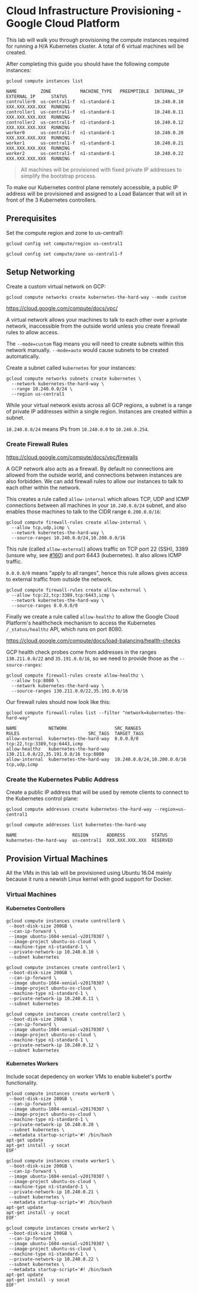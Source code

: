 # Cloud Infrastructure Provisioning - Google Cloud Platform

This lab will walk you through provisioning the compute instances required for running a H/A Kubernetes cluster. A total of 6 virtual machines will be created.

After completing this guide you should have the following compute instances:

```
gcloud compute instances list
```

````
NAME         ZONE           MACHINE_TYPE   PREEMPTIBLE  INTERNAL_IP  EXTERNAL_IP      STATUS
controller0  us-central1-f  n1-standard-1               10.240.0.10  XXX.XXX.XXX.XXX  RUNNING
controller1  us-central1-f  n1-standard-1               10.240.0.11  XXX.XXX.XXX.XXX  RUNNING
controller2  us-central1-f  n1-standard-1               10.240.0.12  XXX.XXX.XXX.XXX  RUNNING
worker0      us-central1-f  n1-standard-1               10.240.0.20  XXX.XXX.XXX.XXX  RUNNING
worker1      us-central1-f  n1-standard-1               10.240.0.21  XXX.XXX.XXX.XXX  RUNNING
worker2      us-central1-f  n1-standard-1               10.240.0.22  XXX.XXX.XXX.XXX  RUNNING
````

> All machines will be provisioned with fixed private IP addresses to simplify the bootstrap process.

To make our Kubernetes control plane remotely accessible, a public IP address will be provisioned and assigned to a Load Balancer that will sit in front of the 3 Kubernetes controllers.

## Prerequisites

Set the compute region and zone to us-central1:

```
gcloud config set compute/region us-central1
```

```
gcloud config set compute/zone us-central1-f
```

## Setup Networking

Create a custom virtual network on GCP:

```
gcloud compute networks create kubernetes-the-hard-way --mode custom
```

https://cloud.google.com/compute/docs/vpc/

A virtual network allows your machines to talk to each other over a private network, inaccessible from the outside world unless you create firewall rules to allow access.

The `--mode=custom` flag means you will need to create subnets within this network manually. `--mode=auto` would cause subnets to be created automatically.

Create a subnet called `kubernetes` for your instances:

```
gcloud compute networks subnets create kubernetes \
  --network kubernetes-the-hard-way \
  --range 10.240.0.0/24 \
  --region us-central1
```

While your virtual network exists across all GCP regions, a subnet is a range of private IP addresses within a single region. Instances are created within a subnet.

`10.240.0.0/24` means IPs from `10.240.0.0` to `10.240.0.254`.

### Create Firewall Rules

https://cloud.google.com/compute/docs/vpc/firewalls

A GCP network also acts as a firewall. By default no connections are allowed from the outside world, and connections between instances are also forbidden. We can add firewall rules to allow our instances to talk to each other within the network.

This creates a rule called `allow-internal` which allows TCP, UDP and ICMP connections between all machines in your `10.240.0.0/24` subnet, and also enables those machines to talk to the CIDR range `0.200.0.0/16`:

```
gcloud compute firewall-rules create allow-internal \
  --allow tcp,udp,icmp \
  --network kubernetes-the-hard-way \
  --source-ranges 10.240.0.0/24,10.200.0.0/16
```

This rule (called `allow-external`) allows traffic on TCP port 22 (SSH), 3389 (unsure why, see [#160](https://github.com/kelseyhightower/kubernetes-the-hard-way/issues/160)) and port 6443 (kubernetes). It also allows ICMP traffic.

`0.0.0.0/0` means "apply to all ranges", hence this rule allows gives access to external traffic from outside the network.

```
gcloud compute firewall-rules create allow-external \
  --allow tcp:22,tcp:3389,tcp:6443,icmp \
  --network kubernetes-the-hard-way \
  --source-ranges 0.0.0.0/0
```

Finally we create a rule called `allow-healthz` to allow the Google Cloud Platform's healthcheck mechanism to access the Kubernetes `/_status/healthz` API, which runs on port 8080.

https://cloud.google.com/compute/docs/load-balancing/health-checks

GCP health check probes come from addresses in the ranges `130.211.0.0/22` and `35.191.0.0/16`, so we need to provide those as the `--source-ranges`:

```
gcloud compute firewall-rules create allow-healthz \
  --allow tcp:8080 \
  --network kubernetes-the-hard-way \
  --source-ranges 130.211.0.0/22,35.191.0.0/16
```

Our firewall rules should now look like this:

```
gcloud compute firewall-rules list --filter "network=kubernetes-the-hard-way"
```

```
NAME            NETWORK                  SRC_RANGES                   RULES                          SRC_TAGS  TARGET_TAGS
allow-external  kubernetes-the-hard-way  0.0.0.0/0                    tcp:22,tcp:3389,tcp:6443,icmp
allow-healthz   kubernetes-the-hard-way  130.211.0.0/22,35.191.0.0/16 tcp:8080
allow-internal  kubernetes-the-hard-way  10.240.0.0/24,10.200.0.0/16  tcp,udp,icmp
```

### Create the Kubernetes Public Address

Create a public IP address that will be used by remote clients to connect to the Kubernetes control plane:

```
gcloud compute addresses create kubernetes-the-hard-way --region=us-central1
```

```
gcloud compute addresses list kubernetes-the-hard-way
```

```
NAME                     REGION       ADDRESS          STATUS
kubernetes-the-hard-way  us-central1  XXX.XXX.XXX.XXX  RESERVED
```

## Provision Virtual Machines

All the VMs in this lab will be provisioned using Ubuntu 16.04 mainly because it runs a newish Linux kernel with good support for Docker.

### Virtual Machines

#### Kubernetes Controllers

```
gcloud compute instances create controller0 \
 --boot-disk-size 200GB \
 --can-ip-forward \
 --image ubuntu-1604-xenial-v20170307 \
 --image-project ubuntu-os-cloud \
 --machine-type n1-standard-1 \
 --private-network-ip 10.240.0.10 \
 --subnet kubernetes
```

```
gcloud compute instances create controller1 \
 --boot-disk-size 200GB \
 --can-ip-forward \
 --image ubuntu-1604-xenial-v20170307 \
 --image-project ubuntu-os-cloud \
 --machine-type n1-standard-1 \
 --private-network-ip 10.240.0.11 \
 --subnet kubernetes
```

```
gcloud compute instances create controller2 \
 --boot-disk-size 200GB \
 --can-ip-forward \
 --image ubuntu-1604-xenial-v20170307 \
 --image-project ubuntu-os-cloud \
 --machine-type n1-standard-1 \
 --private-network-ip 10.240.0.12 \
 --subnet kubernetes
```

#### Kubernetes Workers

Include socat depedency on worker VMs to enable kubelet's portfw functionality.

```
gcloud compute instances create worker0 \
 --boot-disk-size 200GB \
 --can-ip-forward \
 --image ubuntu-1604-xenial-v20170307 \
 --image-project ubuntu-os-cloud \
 --machine-type n1-standard-1 \
 --private-network-ip 10.240.0.20 \
 --subnet kubernetes \
 --metadata startup-script='#! /bin/bash
apt-get update
apt-get install -y socat
EOF'
```

```
gcloud compute instances create worker1 \
 --boot-disk-size 200GB \
 --can-ip-forward \
 --image ubuntu-1604-xenial-v20170307 \
 --image-project ubuntu-os-cloud \
 --machine-type n1-standard-1 \
 --private-network-ip 10.240.0.21 \
 --subnet kubernetes \
 --metadata startup-script='#! /bin/bash
apt-get update
apt-get install -y socat
EOF'
```

```
gcloud compute instances create worker2 \
 --boot-disk-size 200GB \
 --can-ip-forward \
 --image ubuntu-1604-xenial-v20170307 \
 --image-project ubuntu-os-cloud \
 --machine-type n1-standard-1 \
 --private-network-ip 10.240.0.22 \
 --subnet kubernetes \
 --metadata startup-script='#! /bin/bash
apt-get update
apt-get install -y socat
EOF'
```
